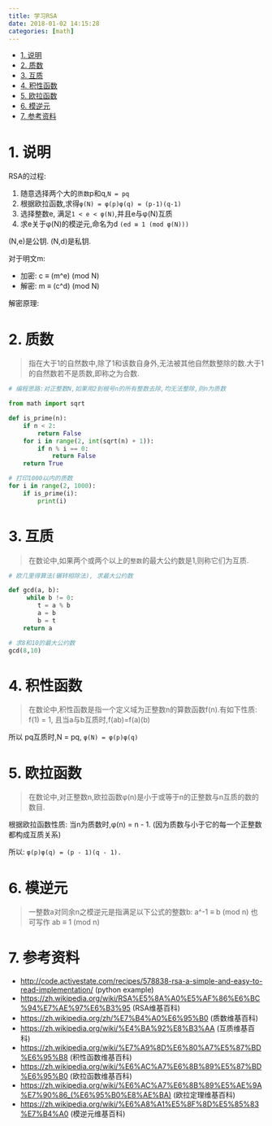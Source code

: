 ```yaml
---
title: 学习RSA
date: 2018-01-02 14:15:28
categories: [math]
---
```



<!-- TOC -->

- [1. 说明](#1-说明)
- [2. 质数](#2-质数)
- [3. 互质](#3-互质)
- [4. 积性函数](#4-积性函数)
- [5. 欧拉函数](#5-欧拉函数)
- [6. 模逆元](#6-模逆元)
- [7. 参考资料](#7-参考资料)

<!-- /TOC -->



<a id="markdown-1-说明" name="1-说明"></a>
# 1. 说明

RSA的过程:

1. 随意选择两个大的`质数`p和q,`N = pq`
2. 根据欧拉函数,求得`φ(N) = φ(p)φ(q) = (p-1)(q-1)`
3. 选择整数e, 满足`1 < e < φ(N)`,并且e与φ(N)互质
4. 求e关于φ(N)的模逆元,命名为d `(ed ≡ 1 (mod φ(N)))`

(N,e)是公钥. (N,d)是私钥. 

对于明文m:  

* 加密: c ≡ (m^e) (mod N)
* 解密: m ≡ (c^d) (mod N)

解密原理:


<a id="markdown-2-质数" name="2-质数"></a>
# 2. 质数

> 指在大于1的自然数中,除了1和该数自身外,无法被其他自然数整除的数.大于1的自然数若不是质数,即称之为合数.

```python
# 编程思路:对正整数N,如果用2到根号n的所有整数去除,均无法整除,则n为质数

from math import sqrt

def is_prime(n):
    if n < 2:
        return False
    for i in range(2, int(sqrt(n) + 1)):
        if n % i == 0:
            return False
    return True

# 打印1000以内的质数
for i in range(2, 1000):
    if is_prime(i):
        print(i)
```

<a id="markdown-3-互质" name="3-互质"></a>
# 3. 互质

> 在数论中,如果两个或两个以上的`整数`的最大公约数是1,则称它们为互质.

```python
# 欧几里得算法(辗转相除法), 求最大公约数

def gcd(a, b):
     while b != 0:
        t = a % b
        a = b
        b = t
    return a

# 求8和10的最大公约数
gcd(8,10)
```

<a id="markdown-4-积性函数" name="4-积性函数"></a>
# 4. 积性函数

> 在数论中,积性函数是指一个定义域为正整数n的算数函数f(n).有如下性质: f(1) = 1, 且当a与b互质时,f(ab)=f(a)(b)

所以 pq互质时,N = pq, `φ(N) = φ(p)φ(q)`

<a id="markdown-5-欧拉函数" name="5-欧拉函数"></a>
# 5. 欧拉函数

> 在数论中,对正整数n,欧拉函数φ(n)是小于或等于n的正整数与n互质的数的数目.

根据欧拉函数性质: 当n为质数时,φ(n) = n - 1.  (因为质数与小于它的每一个正整数都构成互质关系)

所以: `φ(p)φ(q) = (p - 1)(q - 1).`

<a id="markdown-6-模逆元" name="6-模逆元"></a>
# 6. 模逆元

> 一整数a对同余n之模逆元是指满足以下公式的整数b:  a^-1 ≡ b (mod n) 也可写作 ab ≡ 1 (mod n)

<a id="markdown-7-参考资料" name="7-参考资料"></a>
# 7. 参考资料

* http://code.activestate.com/recipes/578838-rsa-a-simple-and-easy-to-read-implementation/ (python example)
* https://zh.wikipedia.org/wiki/RSA%E5%8A%A0%E5%AF%86%E6%BC%94%E7%AE%97%E6%B3%95 (RSA维基百科)
* https://zh.wikipedia.org/zh/%E7%B4%A0%E6%95%B0 (质数维基百科)
* https://zh.wikipedia.org/wiki/%E4%BA%92%E8%B3%AA (互质维基百科)
* https://zh.wikipedia.org/wiki/%E7%A9%8D%E6%80%A7%E5%87%BD%E6%95%B8 (积性函数维基百科)
* https://zh.wikipedia.org/wiki/%E6%AC%A7%E6%8B%89%E5%87%BD%E6%95%B0 (欧拉函数维基百科)
* https://zh.wikipedia.org/wiki/%E6%AC%A7%E6%8B%89%E5%AE%9A%E7%90%86_(%E6%95%B0%E8%AE%BA) (欧拉定理维基百科)
* https://zh.wikipedia.org/wiki/%E6%A8%A1%E5%8F%8D%E5%85%83%E7%B4%A0 (模逆元维基百科)

